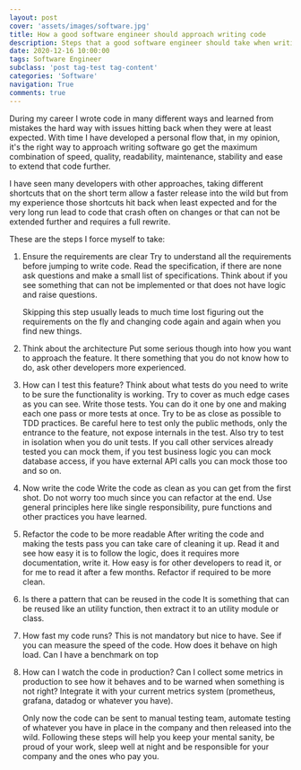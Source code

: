 ```yaml
---
layout: post
cover: 'assets/images/software.jpg'
title: How a good software engineer should approach writing code
description: Steps that a good software engineer should take when writing code.
date: 2020-12-16 10:00:00
tags: Software Engineer
subclass: 'post tag-test tag-content'
categories: 'Software'
navigation: True
comments: true
---
```


During my career I wrote code in many different ways and learned from mistakes the hard way with issues hitting back when they were at least expected. With time I have developed a personal flow that, in my opinion, it's the right way to approach writing software go get the maximum combination of speed, quality, readability, maintenance, stability and ease to extend that code further.

I have seen many developers with other approaches, taking different shortcuts that on the short term allow a faster release into the wild but from my experience those shortcuts hit back when least expected and for the very long run lead to code that crash often on changes or that can not be extended further and requires a full rewrite.

These are the steps I force myself to take:

1. Ensure the requirements are clear
    Try to understand all the requirements before jumping to write code. Read the specification, if there are none ask questions and make a small list of specifications. Think about if you see something that can not be implemented or that does not have logic and raise questions.

    Skipping this step usually leads to much time lost figuring out the requirements on the fly and changing code again and again when you find new things.

2. Think about the architecture
    Put some serious though into how you want to approach the feature. It there something that you do not know how to do, ask other developers more experienced.

3. How can I test this feature?
    Think about what tests do you need to write to be sure the functionality is working. Try to cover as much edge cases as you can see. Write those tests. You can do it one by one and making each one pass or more tests at once. Try to be as close as possible to TDD practices. Be careful here to test only the public methods, only the entrance to the feature, not expose internals in the test. Also try to test in isolation when you do unit tests. If you call other services already tested you can mock them, if you test business logic you can mock database access, if you have external API calls you can mock those too and so on.

4. Now write the code
    Write the code as clean as you can get from the first shot. Do not worry too much since you can refactor at the end. Use general principles here like single responsibility, pure functions and other practices you have learned.

5. Refactor the code to be more readable
    After writing the code and making the tests pass you can take care of cleaning it up. Read it and see how easy it is to follow the logic, does it requires more documentation, write it. How easy is for other developers to read it, or for me to read it after a few months. Refactor if required to be more clean.

6. Is there a pattern that can be reused in the code
   It is something that can be reused like an utility function, then extract it to an utility module or class.

7. How fast my code runs?
    This is not mandatory but nice to have. See if you can measure the speed of the code. How does it behave on high load. Can I have a benchmark on top

8.  How can I watch the code in production?
    Can I collect some metrics in production to see how it behaves and to be warned when something is not right? Integrate it with your current metrics system (prometheus, grafana, datadog or whatever you have).



    Only now the code can be sent to manual testing team, automate testing of whatever you have in place in the company and then released into the wild.
    Following these steps will help you keep your mental sanity, be proud of your work, sleep well at night and be responsible for your company and the ones who pay you.